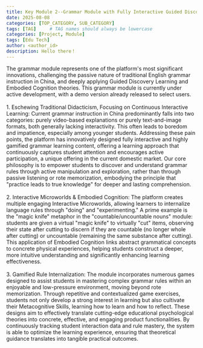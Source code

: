 ```yaml
---
title: Key Module 2--Grammar Module with Fully Interactive Guided Discovery, Fostering Metacognition
date: 2025-08-08
categories: [TOP_CATEGORY, SUB_CATEGORY]
tags: [TAG]     # TAG names should always be lowercase
categories: [Project, Module]
tags: [Edu Tech]
author: <author_id>        
description: Hello there！
---
```

The grammar module represents one of the platform's most significant innovations, challenging the passive nature of traditional English grammar instruction in China, and deeply applying Guided Discovery Learning and Embodied Cognition theories. This grammar module is currently under active development, with a demo version already released to select users.<br><br> 1. Eschewing Traditional Didacticism, Focusing on Continuous Interactive Learning: Current grammar instruction in China predominantly falls into two categories: purely video-based explanations or purely text-and-image formats, both generally lacking interactivity. This often leads to boredom and impatience, especially among younger students. Addressing these pain points, the platform has innovatively designed fully interactive and highly gamified grammar learning content, offering a learning approach that continuously captures student attention and encourages active participation, a unique offering in the current domestic market. Our core philosophy is to empower students to discover and understand grammar rules through active manipulation and exploration, rather than through passive listening or rote memorization, embodying the principle that "practice leads to true knowledge" for deeper and lasting comprehension.<br><br> 2. Interactive Microworlds & Embodied Cognition: The platform creates multiple engaging Interactive Microworlds, allowing learners to internalize language rules through "doing" and "experimenting." A prime example is the "magic knife" metaphor in the "countable/uncountable nouns" module: students are given a virtual "magic knife" to virtually "cut" items, observing their state after cutting to discern if they are countable (no longer whole after cutting) or uncountable (remaining the same substance after cutting). This application of Embodied Cognition links abstract grammatical concepts to concrete physical experiences, helping students construct a deeper, more intuitive understanding and significantly enhancing learning effectiveness.<br><br> 3. Gamified Rule Internalization: The module incorporates numerous games designed to assist students in mastering complex grammar rules within an enjoyable and low-pressure environment, moving beyond rote memorization. Through repetitive and contextualized game exercises, students not only develop a strong interest in learning but also cultivate their Metacognitive Skills, learning how to learn and how to reflect. These designs aim to effectively translate cutting-edge educational psychological theories into concrete, effective, and engaging product functionalities. By continuously tracking student interaction data and rule mastery, the system is able to optimize the learning experience, ensuring that theoretical guidance translates into tangible practical outcomes.
</div>
